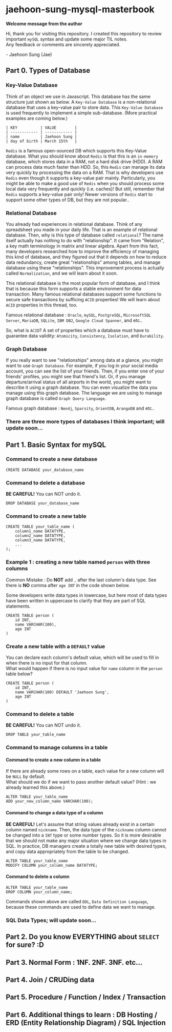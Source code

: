 # jaehoon-sung-mysql-masterbook

**Welcome message from the author**

Hi, thank you for visiting this repository. I created this repository to review important `mySQL` syntax and update some major TIL notes.  
Any feedback or comments are sincerely appreciated.

\- Jaehoon Sung (Jae)

## Part 0. Types of Database

### Key-Value Database

Think of an object we use in Javascript. This database has the same structure just shown as below. A `Key-Value Database` is a non-relational database that uses a key-value pair to store data. This `Key-Value Database` is used frequently to implement a simple sub-database. (More practical examples are coming below.)

```
| KEY          | VALUE        |
| ------------ | ------------ |
| name         | Jaehoon Sung |
| day of birth | March 15th   |
```

`Redis` is a famous open-sourced DB which supports this Key-Value database. What you should know about `Redis` is that this is an `in-memory` database, which stores data in a RAM, not a hard disk drive (HDD). A RAM can process data much faster than HDD. So, this `Redis` can manage its data very quickly by processing the data on a RAM. That is why developers use `Redis` even though it supports a key-value pair mainly. Particularly, you might be able to make a good use of `Redis` when you should process some local data very frequently and quickly (i.e. caches)! But still, remember that `Redis` supports a key-value pair only! Newer versions of `Redis` start to support some other types of DB, but they are not popular..

### Relational Database

You already had experiences in relational database. Think of any spreadsheet you made in your daily life. That is an example of relational database. Then, why is this type of database called `relational`? The name itself actually has nothing to do with "relationship". It came from "Relation", a key math terminology in matrix and linear algebra. Apart from this fact, many developers researched how to improve the efficiency of managing this kind of database, and they figured out that it depends on how to reduce data redundancy, create great "relationships" among tables, and manage database using these "relationships". This improvement process is actually called `Normalization`, and we will learn about it soon.

This relational database is the most popular form of database, and I think that is because this form supports a stable environment for data transaction. Many famous relational databases support some functions to secure safe transactions by sufficing `ACID` properties! We will learn about `ACID` properties in this thread, too.

Famous relational database : `Oracle`, `mySQL`, `PostgreSQL`, `MicrosoftSQL Server`, `MariaDB`, `SQLite`, `IBM DB2`, `Google Cloud Spanner`, and etc..

So, what is `ACID`? A set of properties which a database must have to guarantee data validity: `Atomicity`, `Consistency`, `Isolation`, and `Durability`.

### Graph Database

If you really want to see "relationships" among data at a glance, you might want to use `Graph Database`. For example, if you log in your social media account, you can see the list of your friends. Then, if you enter one of your friends' profiles, you might see that friend's list. Or, if you manage departure/arrival status of all airports in the world, you might want to describe it using a graph database. You can even visualize the data you manage using this graph database. The language we are using to manage graph database is called `Graph Query Language`.

Famous graph database : `Neo4j`, `Sparsity`, `OrientDB`, `ArangoDB` and etc..

### There are three more types of databases I think important; will update soon...

## Part 1. Basic Syntax for mySQL

### Command to create a new database

```
CREATE DATABASE your_database_name
```

### Command to delete a database

**BE CAREFUL!** You can NOT undo it.

```
DROP DATABASE your_database_name
```

### Command to create a new table

```
CREATE TABLE your_table_name (
    column1_name DATATYPE,
    column2_name DATATYPE,
    column3_name DATATYPE,
    ...
);
```

### Example 1 : creating a new table named `person` with three columns

Common Mistake : Do **NOT** add `,` after the last column's data type. See there is **NO** comma after `age INT` in the code shown below.

Some developers write data types in lowercase, but here most of data types have been written in uppercase to clarify that they are part of SQL statements.

```
CREATE TABLE person (
    id INT,
    name VARCHAR(100),
    age INT
)
```

### Create a new table with a `DEFAULT` value

You can declare each column's default value, which will be used to fill in when there is no input for that column.  
What would happen if there is no input value for `name` column in the `person` table below?

```
CREATE TABLE person (
    id INT,
    name VARCHAR(100) DEFAULT 'Jaehoon Sung',
    age INT
)
```

### Command to delete a table

**BE CAREFUL!** You can NOT undo it.

```
DROP TABLE your_table_name
```

### Command to manage columns in a table

#### Command to create a new column in a table

If there are already some rows on a table, each value for a new column will be `NULL` by default.  
What should we do if we want to pass another default value? (Hint : we already learned this above.)

```
ALTER TABLE your_table_name
ADD your_new_column_name VARCHAR(100);
```

#### Command to change a data type of a column

**BE CAREFUL!** Let's assume that string values already exist in a certain column named `nickname`. Then, the data type of the `nickname` column cannot be changed into a `INT` type or some number types. So it is more desirable that we should not make any major situation where we change data types in SQL. In practice, DB managers create a totally new table with desired types, and copy data appropriately from the table to be changed.

```
ALTER TABLE your_table_name
MODIFY COLUMN your_column_name DATATYPE;
```

#### Command to delete a column

```
ALTER TABLE your_table_name
DROP COLUMN your_column_name;
```

Commands shown above are called `DDL`, `Data Definition Language`, because these commands are used to define data we want to manage.

### SQL Data Types; will update soon...

## Part 2. Do you know **EVERYTHING** about `SELECT` for sure? :D

## Part 3. Normal Form : 1NF. 2NF. 3NF. etc...

## Part 4. Join / CRUDing data

## Part 5. Procedure / Function / Index / Transaction

## Part 6. Additional things to learn : DB Hosting / ERD (Entity Relationship Diagram) / SQL Injection
